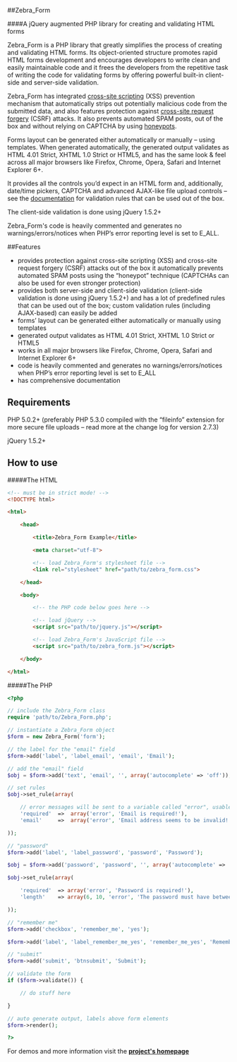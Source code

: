 ##Zebra_Form

####A jQuery augmented PHP library for creating and validating HTML forms

Zebra_Form is a PHP library that greatly simplifies the process of creating and validating HTML forms. Its object-oriented structure promotes rapid HTML forms development and encourages developers to write clean and easily maintainable code and it frees the developers from the repetitive task of writing the code for validating forms by offering powerful built-in client-side and server-side validation.

Zebra_Form has integrated [cross-site scripting](http://en.wikipedia.org/wiki/Cross-site_scripting) (XSS) prevention mechanism that automatically strips out potentially malicious code from the submitted data, and also features protection against [cross-site request forgery](http://en.wikipedia.org/wiki/Cross-site_request_forgery) (CSRF) attacks. It also prevents automated SPAM posts, out of the box and without relying on CAPTCHA by using [honeypots](http://haacked.com/archive/2007/09/11/honeypot-captcha.aspx).

Forms layout can be generated either automatically or manually – using templates. When generated automatically, the generated output validates as HTML 4.01 Strict, XHTML 1.0 Strict or HTML5, and has the same look & feel across all major browsers like Firefox, Chrome, Opera, Safari and Internet Explorer 6+.

It provides all the controls you’d expect in an HTML form and, additionally, date/time pickers, CAPTCHA and advanced AJAX-like file upload controls – see the [documentation](http://stefangabos.ro/wp-content/docs/Zebra_Form/Generic/Zebra_Form_Control.html#methodset_rule) for validation rules that can be used out of the box.

The client-side validation is done using jQuery 1.5.2+

Zebra\_Form's code is heavily commented and generates no warnings/errors/notices when PHP’s error reporting level is set to E_ALL.

##Features

- provides protection against cross-site scripting (XSS) and cross-site request forgery (CSRF) attacks out of the box
it automatically prevents automated SPAM posts using the “honeypot” technique (CAPTCHAs can also be used for even stronger protection)
- provides both server-side and client-side validation (client-side validation is done using jQuery 1.5.2+) and has a lot of predefined rules that can be used out of the box; custom validation rules (including AJAX-based) can easily be added
- forms’ layout can be generated either automatically or manually using templates
- generated output validates as HTML 4.01 Strict, XHTML 1.0 Strict or HTML5
- works in all major browsers like Firefox, Chrome, Opera, Safari and Internet Explorer 6+
- code is heavily commented and generates no warnings/errors/notices when PHP’s error reporting level is set to E_ALL
- has comprehensive documentation

## Requirements

PHP 5.0.2+ (preferably PHP 5.3.0 compiled with the “fileinfo” extension for more secure file uploads – read more at the change log for version 2.7.3)

jQuery 1.5.2+

## How to use

#####The HTML

```html
<!-- must be in strict mode! -->
<!DOCTYPE html>

<html>

    <head>

        <title>Zebra_Form Example</title>

        <meta charset="utf-8">

        <!-- load Zebra_Form's stylesheet file -->
        <link rel="stylesheet" href="path/to/zebra_form.css">

    </head>

    <body>

        <!-- the PHP code below goes here -->

        <!-- load jQuery -->
        <script src="path/to/jquery.js"></script>

        <!-- load Zebra_Form's JavaScript file -->
        <script src="path/to/zebra_form.js"></script>

    </body>

</html>
```

#####The PHP

```php
<?php

// include the Zebra_Form class
require 'path/to/Zebra_Form.php';

// instantiate a Zebra_Form object
$form = new Zebra_Form('form');

// the label for the "email" field
$form->add('label', 'label_email', 'email', 'Email');

// add the "email" field
$obj = $form->add('text', 'email', '', array('autocomplete' => 'off'));

// set rules
$obj->set_rule(array(

    // error messages will be sent to a variable called "error", usable in custom templates
    'required'  =>  array('error', 'Email is required!'),
    'email'     =>  array('error', 'Email address seems to be invalid!'),

));

// "password"
$form->add('label', 'label_password', 'password', 'Password');

$obj = $form->add('password', 'password', '', array('autocomplete' => 'off'));

$obj->set_rule(array(

    'required'  => array('error', 'Password is required!'),
    'length'    => array(6, 10, 'error', 'The password must have between 6 and 10 characters'),

));

// "remember me"
$form->add('checkbox', 'remember_me', 'yes');

$form->add('label', 'label_remember_me_yes', 'remember_me_yes', 'Remember me');

// "submit"
$form->add('submit', 'btnsubmit', 'Submit');

// validate the form
if ($form->validate()) {

    // do stuff here

}

// auto generate output, labels above form elements
$form->render();

?>
```

For demos and more information visit the **[project's homepage](http://stefangabos.ro/php-libraries/zebra-form/)**
